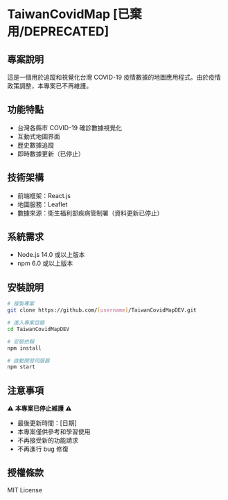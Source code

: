 # TaiwanCovidMap [已棄用/DEPRECATED]

## 專案說明
這是一個用於追蹤和視覺化台灣 COVID-19 疫情數據的地圖應用程式。由於疫情政策調整，本專案已不再維護。

## 功能特點
- 台灣各縣市 COVID-19 確診數據視覺化
- 互動式地圖界面
- 歷史數據追蹤
- 即時數據更新（已停止）

## 技術架構
- 前端框架：React.js
- 地圖服務：Leaflet
- 數據來源：衛生福利部疾病管制署（資料更新已停止）

## 系統需求
- Node.js 14.0 或以上版本
- npm 6.0 或以上版本

## 安裝說明
```bash
# 複製專案
git clone https://github.com/[username]/TaiwanCovidMapDEV.git

# 進入專案目錄
cd TaiwanCovidMapDEV

# 安裝依賴
npm install

# 啟動開發伺服器
npm start
```

## 注意事項
⚠️ **本專案已停止維護** ⚠️
- 最後更新時間：[日期]
- 本專案僅供參考和學習使用
- 不再接受新的功能請求
- 不再進行 bug 修復

## 授權條款
MIT License